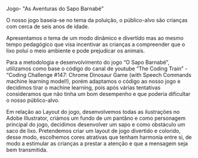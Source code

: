 Jogo- "As Aventuras do Sapo Barnabé"

O nosso jogo baseia-se no tema da poluição, o público-alvo são crianças com cerca de seis anos de idade. 

Apresentamos o tema de um modo dinâmico e divertido mas ao mesmo tempo pedagógico que visa incentivar as crianças a compreender que o lixo polui o meio ambiente e pode prejudicar os animais.

Para a metodologia e desenvolvimento do jogo “O Sapo Barnabé”, utilizamos como base o código do canal de youtube “The Coding Train” - “Coding Challenge #147: Chrome Dinosaur Game (with Speech Commands machine learning model!), porém adaptamos o código ao nosso jogo e decidimos tirar o machine learning, pois após várias tentativas consideramos que não tinha um bom desempenho e que poderia dificultar o nosso público-alvo.

Em relação ao Layout do jogo, desenvolvemos todas as ilustrações no Adobe Illustrator, criámos um fundo de um pantâno e como personagem principal do jogo, decidimos desenvolver um sapo e como obstáculo um saco de lixo. Pretendemos criar um layout de jogo divertido e colorido, desse modo, escolhemos cores atrativas que tenham harmonia entre si, de modo a estimular as crianças a prestar a atenção e que a mensagem seja bem transmitida.

